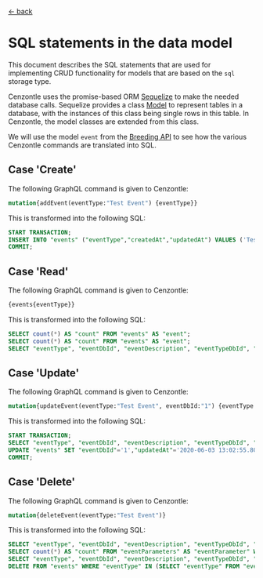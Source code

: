 [&larr; back](api_root.md)
<br/>

# SQL statements in the data model

This document describes the SQL statements that are used for implementing CRUD functionality for models that are based on the `sql` storage type.

Cenzontle uses the promise-based ORM [Sequelize](https://sequelize.org/) to make the needed database calls. Sequelize provides a class [Model](https://sequelize.org/master/class/lib/model.js~Model.html) to represent tables in a database, with the instances of this class being single rows in this table. In Cenzontle, the model classes are extended from this class.

We will use the model `event` from the [Breeding API](https://github.com/usadellab/EMPHASIS-Layer/tree/master/data_model_definitions) to see how the various Cenzontle commands are translated into SQL.

## Case 'Create'

The following GraphQL command is given to Cenzontle:

```graphql
mutation{addEvent(eventType:"Test Event") {eventType}}
```

This is transformed into the following SQL:

```sql
START TRANSACTION;
INSERT INTO "events" ("eventType","createdAt","updatedAt") VALUES ('Test Event','2020-06-03 13:01:11.715 +00:00','2020-06-03 13:01:11.715 +00:00') RETURNING *;
COMMIT;
```

## Case 'Read'

The following GraphQL command is given to Cenzontle:

```graphql
{events{eventType}}
```

This is transformed into the following SQL:

```sql
SELECT count(*) AS "count" FROM "events" AS "event";
SELECT count(*) AS "count" FROM "events" AS "event";
SELECT "eventType", "eventDbId", "eventDescription", "eventTypeDbId", "studyDbId", "date", "createdAt", "updatedAt" FROM "events" AS "event" LIMIT 1 OFFSET 0;
```

## Case 'Update'

The following GraphQL command is given to Cenzontle:

```graphql
mutation{updateEvent(eventType:"Test Event", eventDbId:"1") {eventType eventDbId}}
```

This is transformed into the following SQL:

```sql
START TRANSACTION;
SELECT "eventType", "eventDbId", "eventDescription", "eventTypeDbId", "studyDbId", "date", "createdAt", "updatedAt" FROM "events" AS "event" WHERE "event"."eventType" = 'Test Event';
UPDATE "events" SET "eventDbId"='1',"updatedAt"='2020-06-03 13:02:55.800 +00:00' WHERE "eventType" = 'Test Event'
COMMIT;
```

## Case 'Delete'

The following GraphQL command is given to Cenzontle:

```graphql
mutation{deleteEvent(eventType:"Test Event")}
```

This is transformed into the following SQL:

```sql
SELECT "eventType", "eventDbId", "eventDescription", "eventTypeDbId", "studyDbId", "date", "createdAt", "updatedAt" FROM "events" AS "event" WHERE "event"."eventType" = 'Test Event';
SELECT count(*) AS "count" FROM "eventParameters" AS "eventParameter" WHERE "eventParameter"."eventDbId" = 'Test Event';
SELECT "eventType", "eventDbId", "eventDescription", "eventTypeDbId", "studyDbId", "date", "createdAt", "updatedAt" FROM "events" AS "event" WHERE "event"."eventType" = 'Test Event';
DELETE FROM "events" WHERE "eventType" IN (SELECT "eventType" FROM "events" WHERE "eventType" = 'Test Event' LIMIT 1)
```
